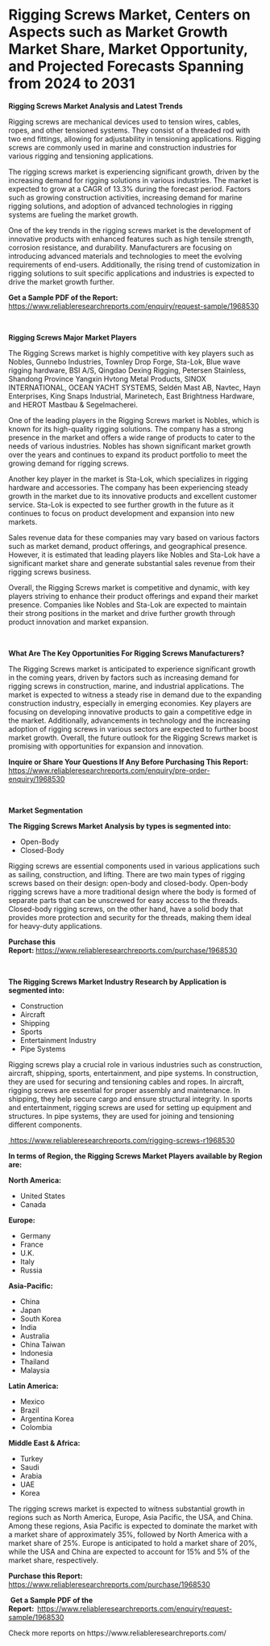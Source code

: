 <p><h1>Rigging Screws Market, Centers on Aspects such as Market Growth Market Share, Market Opportunity, and Projected Forecasts Spanning from 2024 to 2031</h1></p><p><strong>Rigging Screws Market Analysis and Latest Trends</strong></p>
<p><p>Rigging screws are mechanical devices used to tension wires, cables, ropes, and other tensioned systems. They consist of a threaded rod with two end fittings, allowing for adjustability in tensioning applications. Rigging screws are commonly used in marine and construction industries for various rigging and tensioning applications.</p><p>The rigging screws market is experiencing significant growth, driven by the increasing demand for rigging solutions in various industries. The market is expected to grow at a CAGR of 13.3% during the forecast period. Factors such as growing construction activities, increasing demand for marine rigging solutions, and adoption of advanced technologies in rigging systems are fueling the market growth.</p><p>One of the key trends in the rigging screws market is the development of innovative products with enhanced features such as high tensile strength, corrosion resistance, and durability. Manufacturers are focusing on introducing advanced materials and technologies to meet the evolving requirements of end-users. Additionally, the rising trend of customization in rigging solutions to suit specific applications and industries is expected to drive the market growth further.</p></p>
<p><strong>Get a Sample PDF of the Report:&nbsp;</strong> <a href="https://www.reliableresearchreports.com/enquiry/request-sample/1968530">https://www.reliableresearchreports.com/enquiry/request-sample/1968530</a></p>
<p>&nbsp;</p>
<p><strong>Rigging Screws Major Market Players</strong></p>
<p><p>The Rigging Screws market is highly competitive with key players such as Nobles, Gunnebo Industries, Townley Drop Forge, Sta-Lok, Blue wave rigging hardware, BSI A/S, Qingdao Dexing Rigging, Petersen Stainless, Shandong Province Yangxin Hvtong Metal Products, SINOX INTERNATIONAL, OCEAN YACHT SYSTEMS, Seldén Mast AB, Navtec, Hayn Enterprises, King Snaps Industrial, Marinetech, East Brightness Hardware, and HEROT Mastbau & Segelmacherei.</p><p>One of the leading players in the Rigging Screws market is Nobles, which is known for its high-quality rigging solutions. The company has a strong presence in the market and offers a wide range of products to cater to the needs of various industries. Nobles has shown significant market growth over the years and continues to expand its product portfolio to meet the growing demand for rigging screws.</p><p>Another key player in the market is Sta-Lok, which specializes in rigging hardware and accessories. The company has been experiencing steady growth in the market due to its innovative products and excellent customer service. Sta-Lok is expected to see further growth in the future as it continues to focus on product development and expansion into new markets.</p><p>Sales revenue data for these companies may vary based on various factors such as market demand, product offerings, and geographical presence. However, it is estimated that leading players like Nobles and Sta-Lok have a significant market share and generate substantial sales revenue from their rigging screws business.</p><p>Overall, the Rigging Screws market is competitive and dynamic, with key players striving to enhance their product offerings and expand their market presence. Companies like Nobles and Sta-Lok are expected to maintain their strong positions in the market and drive further growth through product innovation and market expansion.</p></p>
<p>&nbsp;</p>
<p><strong>What Are The Key Opportunities For Rigging Screws Manufacturers?</strong></p>
<p><p>The Rigging Screws market is anticipated to experience significant growth in the coming years, driven by factors such as increasing demand for rigging screws in construction, marine, and industrial applications. The market is expected to witness a steady rise in demand due to the expanding construction industry, especially in emerging economies. Key players are focusing on developing innovative products to gain a competitive edge in the market. Additionally, advancements in technology and the increasing adoption of rigging screws in various sectors are expected to further boost market growth. Overall, the future outlook for the Rigging Screws market is promising with opportunities for expansion and innovation.</p></p>
<p><strong>Inquire or Share Your Questions If Any Before Purchasing This Report:</strong> <a href="https://www.reliableresearchreports.com/enquiry/pre-order-enquiry/1968530">https://www.reliableresearchreports.com/enquiry/pre-order-enquiry/1968530</a></p>
<p>&nbsp;</p>
<p><strong>Market Segmentation</strong></p>
<p><strong>The Rigging Screws Market Analysis by types is segmented into:</strong></p>
<p><ul><li>Open-Body</li><li>Closed-Body</li></ul></p>
<p><p>Rigging screws are essential components used in various applications such as sailing, construction, and lifting. There are two main types of rigging screws based on their design: open-body and closed-body. Open-body rigging screws have a more traditional design where the body is formed of separate parts that can be unscrewed for easy access to the threads. Closed-body rigging screws, on the other hand, have a solid body that provides more protection and security for the threads, making them ideal for heavy-duty applications.</p></p>
<p><strong>Purchase this Report:&nbsp;</strong><a href="https://www.reliableresearchreports.com/purchase/1968530">https://www.reliableresearchreports.com/purchase/1968530</a></p>
<p>&nbsp;</p>
<p><strong>The Rigging Screws Market Industry Research by Application is segmented into:</strong></p>
<p><ul><li>Construction</li><li>Aircraft</li><li>Shipping</li><li>Sports</li><li>Entertainment Industry</li><li>Pipe Systems</li></ul></p>
<p><p>Rigging screws play a crucial role in various industries such as construction, aircraft, shipping, sports, entertainment, and pipe systems. In construction, they are used for securing and tensioning cables and ropes. In aircraft, rigging screws are essential for proper assembly and maintenance. In shipping, they help secure cargo and ensure structural integrity. In sports and entertainment, rigging screws are used for setting up equipment and structures. In pipe systems, they are used for joining and tensioning different components.</p></p>
<p><a href="https://www.reliableresearchreports.com/rigging-screws-r1968530">&nbsp;https://www.reliableresearchreports.com/rigging-screws-r1968530</a></p>
<p><strong>In terms of Region, the Rigging Screws Market Players available by Region are:</strong></p>
<p>
    <p> <strong> North America: </strong>
        <ul>
            <li>United States</li>
            <li>Canada</li>
        </ul>
        </p> 
    <p> <strong> Europe: </strong>
        <ul>
            <li>Germany</li>
            <li>France</li>
            <li>U.K.</li>
            <li>Italy</li>
            <li>Russia</li>
        </ul>
        </p> 
    <p> <strong> Asia-Pacific: </strong>
        <ul>
            <li>China</li>
            <li>Japan</li>
            <li>South Korea</li>
            <li>India</li>
            <li>Australia</li>
            <li>China Taiwan</li>
            <li>Indonesia</li>
            <li>Thailand</li>
            <li>Malaysia</li>
        </ul>
        </p> 
    <p> <strong> Latin America: </strong>
        <ul>
            <li>Mexico</li>
            <li>Brazil</li>
            <li>Argentina Korea</li>
            <li>Colombia</li>
        </ul>
        </p> 
    <p> <strong> Middle East & Africa: </strong>
        <ul>
            <li>Turkey</li>
            <li>Saudi</li>
            <li>Arabia</li>
            <li>UAE</li>
            <li>Korea</li>
        </ul>
    </p>
    </p>
<p><p>The rigging screws market is expected to witness substantial growth in regions such as North America, Europe, Asia Pacific, the USA, and China. Among these regions, Asia Pacific is expected to dominate the market with a market share of approximately 35%, followed by North America with a market share of 25%. Europe is anticipated to hold a market share of 20%, while the USA and China are expected to account for 15% and 5% of the market share, respectively.</p></p>
<p><strong>Purchase this Report: </strong><a href="https://www.reliableresearchreports.com/purchase/1968530">https://www.reliableresearchreports.com/purchase/1968530</a></p>
<p>&nbsp;<strong>Get a Sample PDF of the Report:&nbsp;&nbsp;</strong><a href="https://www.reliableresearchreports.com/enquiry/request-sample/1968530">https://www.reliableresearchreports.com/enquiry/request-sample/1968530</a></p>
<p><strong></strong></p>
<p>Check more reports on https://www.reliableresearchreports.com/</p>